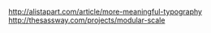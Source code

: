 http://alistapart.com/article/more-meaningful-typography
http://thesassway.com/projects/modular-scale